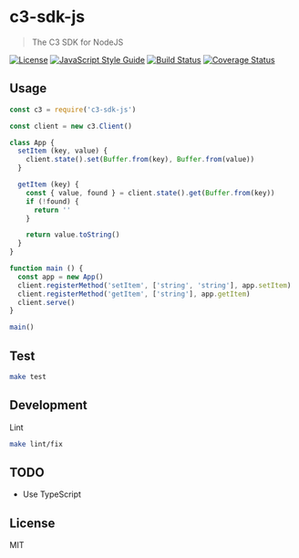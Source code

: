 # c3-sdk-js

> The C3 SDK for NodeJS

[![License](http://img.shields.io/badge/license-MIT-blue.svg)](https://raw.githubusercontent.com/c3systems/c3-sdk-js/master/LICENSE)
[![JavaScript Style Guide](https://img.shields.io/badge/code_style-standard-brightgreen.svg)](https://standardjs.com)
[![Build Status](https://travis-ci.org/c3systems/c3-sdk-js.svg?branch=master)](https://travis-ci.org/c3systems/c3-sdk-js)
[![Coverage Status](https://coveralls.io/repos/github/c3systems/c3-sdk-js/badge.svg?branch=master)](https://coveralls.io/github/c3systems/c3-sdk-go?branch=master)

## Usage

```js
const c3 = require('c3-sdk-js')

const client = new c3.Client()

class App {
  setItem (key, value) {
    client.state().set(Buffer.from(key), Buffer.from(value))
  }

  getItem (key) {
    const { value, found } = client.state().get(Buffer.from(key))
    if (!found) {
      return ''
    }

    return value.toString()
  }
}

function main () {
  const app = new App()
  client.registerMethod('setItem', ['string', 'string'], app.setItem)
  client.registerMethod('getItem', ['string'], app.getItem)
  client.serve()
}

main()
```

## Test

```bash
make test
```

## Development

Lint

```bash
make lint/fix
```

## TODO

- Use TypeScript

## License

MIT
